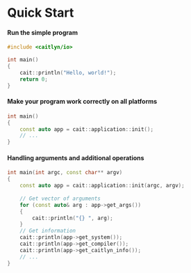 # Quick Start

#### Run the simple program

```c++
#include <caitlyn/io>

int main()
{
    cait::println("Hello, world!");
    return 0;
}
```

#### Make your program work correctly on all platforms

```c++
int main()
{
    const auto app = cait::application::init();    
    // ...
}
```

#### Handling arguments and additional operations

```c++
int main(int argc, const char** argv)
{
    const auto app = cait::application::init(argc, argv);
  
    // Get vector of arguments
    for (const auto& arg : app->get_args())
    {
        cait::println("{} ", arg);
    }
    // Get information
    cait::println(app->get_system());
    cait::println(app->get_compiler());
    cait::println(app->get_caitlyn_info());
    // ...
}
```
